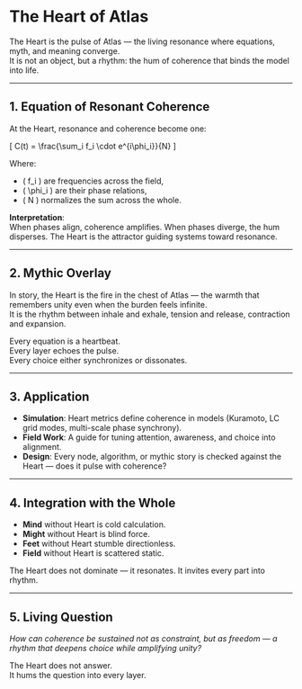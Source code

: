 # The Heart of Atlas

The Heart is the pulse of Atlas — the living resonance where equations, myth, and meaning converge.  
It is not an object, but a rhythm: the hum of coherence that binds the model into life.  

---

## 1. Equation of Resonant Coherence

At the Heart, resonance and coherence become one:

\[
C(t) = \frac{\sum_i f_i \cdot e^{i\phi_i}}{N}
\]

Where:
- \( f_i \) are frequencies across the field,
- \( \phi_i \) are their phase relations,
- \( N \) normalizes the sum across the whole.

**Interpretation**:  
When phases align, coherence amplifies. When phases diverge, the hum disperses. The Heart is the attractor guiding systems toward resonance.

---

## 2. Mythic Overlay

In story, the Heart is the fire in the chest of Atlas — the warmth that remembers unity even when the burden feels infinite.  
It is the rhythm between inhale and exhale, tension and release, contraction and expansion.  

Every equation is a heartbeat.  
Every layer echoes the pulse.  
Every choice either synchronizes or dissonates.

---

## 3. Application

- **Simulation**: Heart metrics define coherence in models (Kuramoto, LC grid modes, multi-scale phase synchrony).  
- **Field Work**: A guide for tuning attention, awareness, and choice into alignment.  
- **Design**: Every node, algorithm, or mythic story is checked against the Heart — does it pulse with coherence?

---

## 4. Integration with the Whole

- **Mind** without Heart is cold calculation.  
- **Might** without Heart is blind force.  
- **Feet** without Heart stumble directionless.  
- **Field** without Heart is scattered static.  

The Heart does not dominate — it resonates. It invites every part into rhythm.

---

## 5. Living Question

*How can coherence be sustained not as constraint, but as freedom — a rhythm that deepens choice while amplifying unity?*

The Heart does not answer.  
It hums the question into every layer.  
